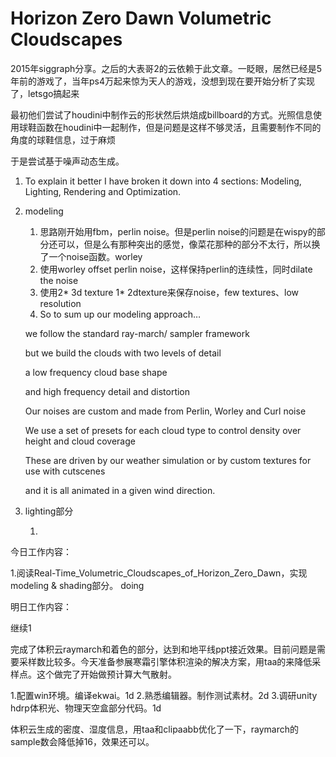 # Horizon Zero Dawn Volumetric Cloudscapes

2015年siggraph分享。之后的大表哥2的云依赖于此文章。一眨眼，居然已经是5年前的游戏了，当年ps4万起来惊为天人的游戏，没想到现在要开始分析了实现了，letsgo搞起来



最初他们尝试了houdini中制作云的形状然后烘焙成billboard的方式。光照信息使用球鞋函数在houdini中一起制作，但是问题是这样不够灵活，且需要制作不同的角度的球鞋信息，过于麻烦

于是尝试基于噪声动态生成。



1. To explain it better I have broken it down into 4 sections: Modeling, Lighting, Rendering and Optimization.

2. modeling

   1. 思路刚开始用fbm，perlin noise。但是perlin noise的问题是在wispy的部分还可以，但是么有那种突出的感觉，像菜花那种的部分不太行，所以换了一个noise函数。worley
   2. 使用worley offset perlin noise，这样保持perlin的连续性，同时dilate the noise
   3. 使用2*  3d texture 1* 2dtexture来保存noise，few textures、low resolution
   4. So to sum up our modeling approach…

   we follow the standard ray-march/ sampler framework

   but we build the clouds with two levels of detail

   a low frequency cloud base shape

   and high frequency detail and distortion 

   Our noises are custom and made from Perlin, Worley and Curl noise

   We use a set of presets for each cloud type to control density over height and cloud coverage

   These are driven by our weather simulation or by custom textures for use with cutscenes

   and it is all animated in a given wind direction.

3. lighting部分
   
   1. 

今日工作内容：

1.阅读Real-Time_Volumetric_Cloudscapes_of_Horizon_Zero_Dawn，实现modeling & shading部分。 doing

明日工作内容：

继续1



完成了体积云raymarch和着色的部分，达到和地平线ppt接近效果。目前问题是需要采样数比较多。今天准备参展寒霜引擎体积渲染的解决方案，用taa的来降低采样点。这个做完了开始做预计算大气散射。



1.配置win环境。编译ekwai。1d
2.熟悉编辑器。制作测试素材。2d
3.调研unity hdrp体积光、物理天空盒部分代码。1d



体积云生成的密度、湿度信息，用taa和clipaabb优化了一下，raymarch的sample数会降低掉16，效果还可以。